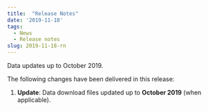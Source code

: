 ```yaml
---
title:  "Release Notes"
date: '2019-11-18'
tags:
  - News
  - Release notes
slug: 2019-11-18-rn
---
```


Data updates up to October 2019.

The following changes have been delivered in this release:

1. **Update**: Data download files updated up to **October 2019** (when applicable).

<!--more-->